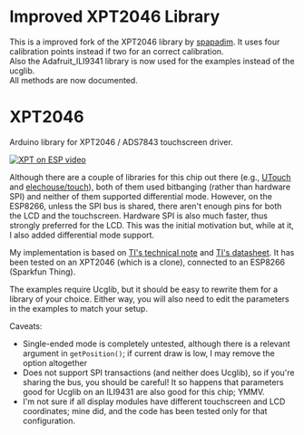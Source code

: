 # Improved XPT2046 Library
This is a improved fork of the XPT2046 library by [spapadim](https://github.com/spapadim/XPT2046). It uses four calibration points instead if two for an correct calibration.   
Also the Adafruit_ILI9341 library is now used for the examples instead of the ucglib.  
All methods are now documented.


# XPT2046

Arduino library for XPT2046 / ADS7843 touchscreen driver.

[![XPT on ESP video](http://i.imgur.com/seqKBYU.jpg)](https://youtu.be/ql9J21sBRgQ)

Although there are a couple of libraries for this chip out there (e.g., [UTouch](http://www.rinkydinkelectronics.com/library.php?id=55) and [elechouse/touch](https://github.com/elechouse/touch)), both of them used bitbanging (rather than hardware SPI) and neither of them supported differential mode.  However, on the ESP8266, unless the SPI bus is shared, there aren't enough pins for both the LCD and the touchscreen.  Hardware SPI is also much faster, thus strongly preferred for the LCD.  This was the initial motivation but, while at it, I also added differential mode support.

My implementation is based on [TI's technical note](http://www.ti.com/lit/an/sbaa036/sbaa036.pdf) and [TI's datasheet](http://www.ti.com/lit/ds/symlink/ads7843.pdf).  It has been tested on an XPT2046 (which is a clone), connected to an ESP8266 (Sparkfun Thing).

The examples require Ucglib, but it should be easy to rewrite them for a library of your choice.  Either way, you will also need to edit the parameters in the examples to match your setup.

Caveats:
* Single-ended mode is completely untested, although there is a relevant argument in `getPosition()`; if current draw is low, I may remove the option altogether
* Does not support SPI transactions (and neither does Ucglib), so if you're sharing the bus, you should be careful!  It so happens that parameters good for Ucglib on an ILI9431 are also good for this chip; YMMV.
* I'm not sure if all display modules have different touchscreen and LCD coordinates; mine did, and the code has been tested only for that configuration.
